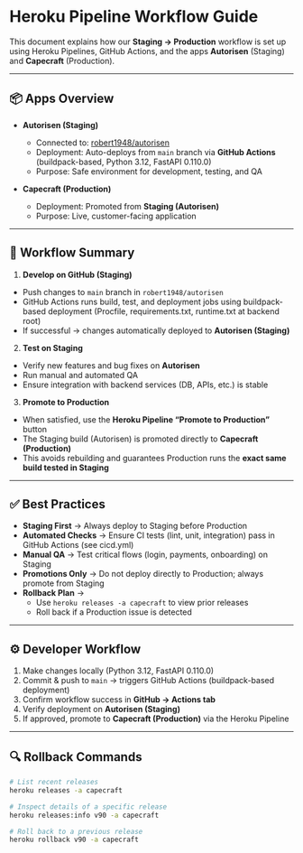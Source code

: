 # Heroku Pipeline Workflow Guide

This document explains how our **Staging → Production** workflow is set up using Heroku Pipelines, GitHub Actions, and the apps **Autorisen** (Staging) and **Capecraft** (Production).

---

## 📦 Apps Overview

- **Autorisen (Staging)**

  - Connected to: [robert1948/autorisen](https://github.com/robert1948/autorisen)
  - Deployment: Auto-deploys from `main` branch via **GitHub Actions** (buildpack-based, Python 3.12, FastAPI 0.110.0)
  - Purpose: Safe environment for development, testing, and QA

- **Capecraft (Production)**
  - Deployment: Promoted from **Staging (Autorisen)**
  - Purpose: Live, customer-facing application

---

## 🔄 Workflow Summary

1. **Develop on GitHub (Staging)**
  - Push changes to `main` branch in `robert1948/autorisen`
  - GitHub Actions runs build, test, and deployment jobs using buildpack-based deployment (Procfile, requirements.txt, runtime.txt at backend root)
  - If successful → changes automatically deployed to **Autorisen (Staging)**

2. **Test on Staging**
  - Verify new features and bug fixes on **Autorisen**
  - Run manual and automated QA
  - Ensure integration with backend services (DB, APIs, etc.) is stable

3. **Promote to Production**
  - When satisfied, use the **Heroku Pipeline “Promote to Production”** button
  - The Staging build (Autorisen) is promoted directly to **Capecraft (Production)**
  - This avoids rebuilding and guarantees Production runs the **exact same build tested in Staging**

---

## ✅ Best Practices

- **Staging First** → Always deploy to Staging before Production
- **Automated Checks** → Ensure CI tests (lint, unit, integration) pass in GitHub Actions (see cicd.yml)
- **Manual QA** → Test critical flows (login, payments, onboarding) on Staging
- **Promotions Only** → Do not deploy directly to Production; always promote from Staging
- **Rollback Plan** →
  - Use `heroku releases -a capecraft` to view prior releases
  - Roll back if a Production issue is detected

---

## ⚙️ Developer Workflow

1. Make changes locally (Python 3.12, FastAPI 0.110.0)
2. Commit & push to `main` → triggers GitHub Actions (buildpack-based deployment)
3. Confirm workflow success in **GitHub → Actions tab**
4. Verify deployment on **Autorisen (Staging)**
5. If approved, promote to **Capecraft (Production)** via the Heroku Pipeline

---

## 🔍 Rollback Commands

```bash
# List recent releases
heroku releases -a capecraft

# Inspect details of a specific release
heroku releases:info v90 -a capecraft

# Roll back to a previous release
heroku rollback v90 -a capecraft
```
